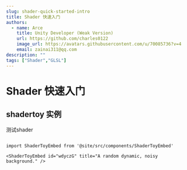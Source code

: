 ```yaml
---
slug: shader-quick-started-intro
title: Shader 快速入门
authors:
  - name: Arce
    title: Unity Developer (Weak Version)
    url: https://github.com/charles0122
    image_url: https://avatars.githubusercontent.com/u/70085736?v=4
    email: zainai311@qq.com
description: ""
tags: ["Shader","GLSL"]
---
```

# Shader 快速入门

<!-- truncate -->

## shadertoy 实例

测试shader

```mdx-code-block

import ShaderToyEmbed from '@site/src/components/ShaderToyEmbed'

<ShaderToyEmbed id="wdyczG" title="A random dynamic, noisy background." />

```
